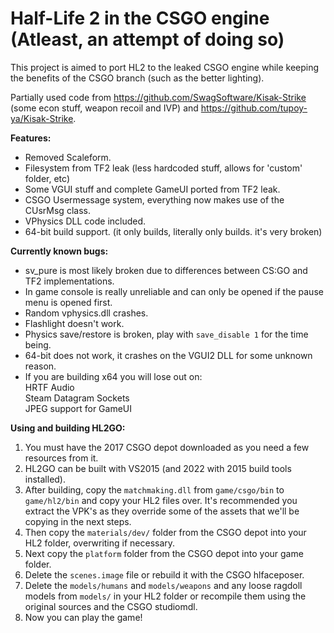 # Half-Life 2 in the CSGO engine (Atleast, an attempt of doing so)

This project is aimed to port HL2 to the leaked CSGO engine while keeping the benefits of the CSGO branch (such as the better lighting).<br>

Partially used code from https://github.com/SwagSoftware/Kisak-Strike (some econ stuff, weapon recoil and IVP) and https://github.com/tupoy-ya/Kisak-Strike.

**Features:**
- Removed Scaleform.
- Filesystem from TF2 leak (less hardcoded stuff, allows for 'custom' folder, etc)
- Some VGUI stuff and complete GameUI ported from TF2 leak.
- CSGO Usermessage system, everything now makes use of the CUsrMsg class.
- VPhysics DLL code included.
- 64-bit build support. (it only builds, literally only builds. it's very broken)<br>

**Currently known bugs:**
- sv_pure is most likely broken due to differences between CS:GO and TF2 implementations.
- In game console is really unreliable and can only be opened if the pause menu is opened first.
- Random vphysics.dll crashes.
- Flashlight doesn't work.
- Physics save/restore is broken, play with ``save_disable 1`` for the time being.
- 64-bit does not work, it crashes on the VGUI2 DLL for some unknown reason.
- If you are building x64 you will lose out on:<br>
HRTF Audio<br>
Steam Datagram Sockets<br>
JPEG support for GameUI<br>

**Using and building HL2GO:**
1. You must have the 2017 CSGO depot downloaded as you need a few resources from it.<br>
2. HL2GO can be built with VS2015 (and 2022 with 2015 build tools installed).<br>
3. After building, copy the ``matchmaking.dll`` from ``game/csgo/bin`` to ``game/hl2/bin`` and copy your HL2 files over. It's recommended you extract the VPK's as they override some of the assets that we'll be copying in the next steps.<br>
4. Then copy the ``materials/dev/`` folder from the CSGO depot into your HL2 folder, overwriting if necessary.<br>
5. Next copy the ``platform`` folder from the CSGO depot into your game folder.<br>
6. Delete the ``scenes.image`` file or rebuild it with the CSGO hlfaceposer.<br>
7. Delete the ``models/humans`` and ``models/weapons`` and any loose ragdoll models from ``models/`` in your HL2 folder or recompile them using the original sources and the CSGO studiomdl.<br>
8. Now you can play the game!<br>
